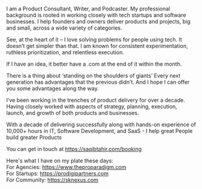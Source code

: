I am a Product Consultant, Writer, and Podcaster.
My professional background is rooted in working closely with tech startups and software businesses.
I help founders and owners deliver products and projects, big and small, across a wide variety of categories.

See, at the heart of it – I love solving problems for people using tech.
It doesn’t get simpler than that.
I am known for consistent experimentation, ruthless prioritization, and relentless execution.

If I have an idea, it better have a .com at the end of it within the month.

There is a thing about ‘standing on the shoulders of giants’
Every next generation has advantages that the previous didn’t.
And I hope I can offer you some advantages along the way.

I’ve been working in the trenches of product delivery for over a decade.
Having closely worked with aspects of strategy, planning, execution, launch, and growth of both products and businesses.

With a decade of delivering successfully along with hands-on experience of 10,000+ hours in IT, Software Development, and SaaS -
I help great People build greater Products

You can get in touch at https://saqibtahir.com/booking

Here's what I have on my plate these days:
</br>For Agencies: https://www.theproparadigm.com
</br>For Startups: https://prodigipartners.com
</br>For Community: https://sknexus.com

<!---
saqibtahirpk/saqibtahirpk is a ✨ special ✨ repository because its `README.md` (this file) appears on your GitHub profile.
You can click the Preview link to take a look at your changes.
--->
